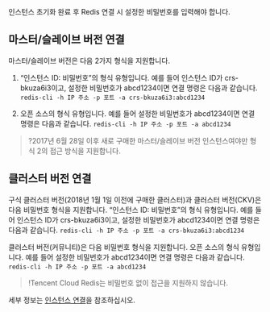 
인스턴스 초기화 완료 후 Redis 연결 시 설정한 비밀번호를 입력해야 합니다.

## 마스터/슬레이브 버전 연결
마스터/슬레이브 버전은 다음 2가지 형식을 지원합니다.
1. “인스턴스 ID: 비밀번호”의 형식 유형입니다. 예를 들어 인스턴스 ID가 crs-bkuza6i3이고, 설정한 비밀번호가 abcd1234이면 연결 명령은 다음과 같습니다.
`redis-cli -h IP 주소 -p 포트 -a crs-bkuza6i3:abcd1234`

2. 오픈 소스의 형식 유형입니다. 예를 들어 설정한 비밀번호가 abcd1234이면 연결 명령은 다음과 같습니다.
`redis-cli -h IP 주소 -p 포트 -a abcd1234`

>?2017년 6월 28일 이후 새로 구매한 마스터/슬레이브 버전 인스턴스여야만 형식 2의 접근 방식을 지원합니다.


## 클러스터 버전 연결
구식 클러스터 버전(2018년 1월 1일 이전에 구매한 클러스터)과 클러스터 버전(CKV)은 다음 비밀번호 형식을 지원합니다.
“인스턴스 ID: 비밀번호”의 형식 유형입니다. 예를 들어 인스턴스 ID가 crs-bkuza6i3이고, 설정한 비밀번호가 abcd1234이면 연결 명령은 다음과 같습니다.
`redis-cli -h IP 주소 -p 포트 -a crs-bkuza6i3:abcd1234`

클러스터 버전(커뮤니티)은 다음 비밀번호 형식을 지원합니다.
오픈 소스의 형식 유형입니다. 예를 들어 설정한 비밀번호가 abcd1234이면 연결 명령은 다음과 같습니다.
`redis-cli -h IP 주소 -p 포트 -a abcd1234`

>!Tencent Cloud Redis는 비밀번호 없이 접근을 지원하지 않습니다.

세부 정보는 [인스턴스 연결](https://cloud.tencent.com/document/product/239/30883)을 참조하십시오.

